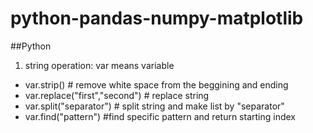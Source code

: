 # python-pandas-numpy-matplotlib
##Python
1. string operation:
   var means variable
  - var.strip()     # remove white space from the beggining and ending
  - var.replace("first","second")   # replace string
  - var.split("separator")   # split string and make list by "separator"
  - var.find("pattern")   #find specific pattern and return starting index

  

